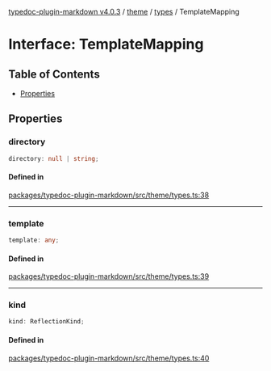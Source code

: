 [typedoc-plugin-markdown v4.0.3](../../../../README.md) / [theme](../../../README.md) / [types](../README.md) / TemplateMapping

# Interface: TemplateMapping

## Table of Contents

* [Properties](#properties)

## Properties

### directory

```ts
directory: null | string;
```

#### Defined in

[packages/typedoc-plugin-markdown/src/theme/types.ts:38](https://github.com/typedoc2md/typedoc-plugin-markdown/blob/a350891d3362a78bb12907d480645f9c5cefd0d6/packages/typedoc-plugin-markdown/src/theme/types.ts#L38)

***

### template

```ts
template: any;
```

#### Defined in

[packages/typedoc-plugin-markdown/src/theme/types.ts:39](https://github.com/typedoc2md/typedoc-plugin-markdown/blob/a350891d3362a78bb12907d480645f9c5cefd0d6/packages/typedoc-plugin-markdown/src/theme/types.ts#L39)

***

### kind

```ts
kind: ReflectionKind;
```

#### Defined in

[packages/typedoc-plugin-markdown/src/theme/types.ts:40](https://github.com/typedoc2md/typedoc-plugin-markdown/blob/a350891d3362a78bb12907d480645f9c5cefd0d6/packages/typedoc-plugin-markdown/src/theme/types.ts#L40)
